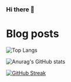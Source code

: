 ### Hi there 👋
# Blog posts
<!-- BLOG-POST-LIST:START -->
<!-- BLOG-POST-LIST:END -->
![Top Langs](https://github-readme-stats.vercel.app/api/top-langs/?username=Danissimo-k&langs_count=5&theme=darcula&hide_border=false)

![Anurag's GitHub stats](https://github-readme-stats.vercel.app/api?username=Danissimo-k&show_icons=true&theme=darcula
)

[![GitHub Streak](http://github-readme-streak-stats.herokuapp.com?user=Danissimo-k&theme=dark&hide_border=true&date_format=j%20M%5B%20Y%5D)](https://git.io/streak-stats)
<!--
**Danissimo-k/Danissimo-k** is a ✨ _special_ ✨ repository because its `README.md` (this file) appears on your GitHub profile.

Here are some ideas to get you started:

- 🔭 I’m currently working on ...
- 🌱 I’m currently learning ...
- 👯 I’m looking to collaborate on ...
- 🤔 I’m looking for help with ...
- 💬 Ask me about ...
- 📫 How to reach me: ...
- 😄 Pronouns: ...
- ⚡ Fun fact: ...



-->
